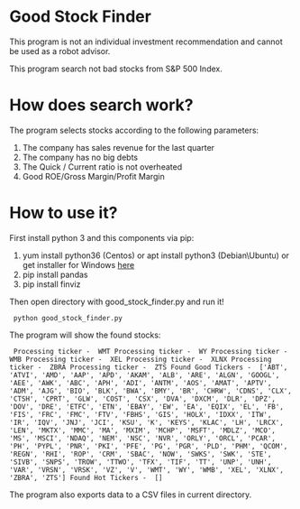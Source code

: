 # Good Stock Finder
This program is not an individual investment recommendation and cannot be used as a robot advisor.

This program search not bad stocks from S&P 500 Index.

# How does search work?
The program selects stocks according to the following parameters:
1. The company has sales revenue for the last quarter
2. The company has no big debts
3. The Quick / Current ratio is not overheated
4. Good ROE/Gross Margin/Profit Margin

# How to use it?

First install python 3 and this components via pip:
1. yum install python36 (Centos) or apt install python3 (Debian\Ubuntu) or get installer for Windows [here](https://www.python.org/downloads/windows/)
2. pip install pandas
3. pip install finviz

Then open directory with good_stock_finder.py and run it!

`
python good_stock_finder.py`

The program will show the found stocks:

`
Processing ticker -  WMT
Processing ticker -  WY
Processing ticker -  WMB
Processing ticker -  XEL
Processing ticker -  XLNX
Processing ticker -  ZBRA
Processing ticker -  ZTS
Found Good Tickers -  ['ABT', 'ATVI', 'AMD', 'AAP', 'APD', 'AKAM', 'ALB', 'ARE', 'ALGN', 'GOOGL', 'AEE', 'AWK', 'ABC', 'APH', 'ADI', 'ANTM', 'AOS', 'AMAT', 'APTV', 'ADM', 'AJG', 'BIO', 'BLK', 'BWA', 'BMY', 'BR', 'CHRW', 'CDNS', 'CLX', 'CTSH', 'CPRT', 'GLW', 'COST', 'CSX', 'DVA', 'DXCM', 'DLR', 'DPZ', 'DOV', 'DRE', 'ETFC', 'ETN', 'EBAY', 'EW', 'EA', 'EQIX', 'EL', 'FB', 'FIS', 'FRC', 'FMC', 'FTV', 'FBHS', 'GIS', 'HOLX', 'IDXX', 'ITW', 'IR', 'IQV', 'JNJ', 'JCI', 'KSU', 'K', 'KEYS', 'KLAC', 'LH', 'LRCX', 'LEN', 'MKTX', 'MMC', 'MA', 'MXIM', 'MCHP', 'MSFT', 'MDLZ', 'MCO', 'MS', 'MSCI', 'NDAQ', 'NEM', 'NSC', 'NVR', 'ORLY', 'ORCL', 'PCAR', 'PH', 'PYPL', 'PNR', 'PKI', 'PFE', 'PG', 'PGR', 'PLD', 'PHM', 'QCOM', 'REGN', 'RHI', 'ROP', 'CRM', 'SBAC', 'NOW', 'SWKS', 'SWK', 'STE', 'SIVB', 'SNPS', 'TROW', 'TTWO', 'TFX', 'TIF', 'TT', 'UNP', 'UNH', 'VAR', 'VRSN', 'VRSK', 'VZ', 'V', 'WMT', 'WY', 'WMB', 'XEL', 'XLNX', 'ZBRA', 'ZTS']
Found Hot Tickers -  []`

The program also exports data to a CSV files in current directory.

